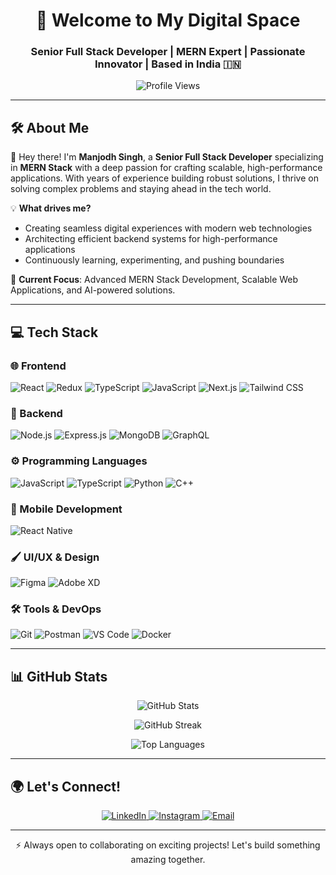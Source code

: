 <h1 align="center">🚀 Welcome to My Digital Space</h1>
<h3 align="center">Senior Full Stack Developer | MERN Expert | Passionate Innovator | Based in India 🇮🇳</h3>

<p align="center">
  <img src="https://komarev.com/ghpvc/?username=manjodhsaran&label=Profile%20Views&color=0e75b6&style=flat" alt="Profile Views"/>
</p>

---

## 🛠 About Me  

👋 Hey there! I'm **Manjodh Singh**, a **Senior Full Stack Developer** specializing in **MERN Stack** with a deep passion for crafting scalable, high-performance applications. With years of experience building robust solutions, I thrive on solving complex problems and staying ahead in the tech world.

💡 **What drives me?**  
- Creating seamless digital experiences with modern web technologies  
- Architecting efficient backend systems for high-performance applications  
- Continuously learning, experimenting, and pushing boundaries  

🚀 **Current Focus**: Advanced MERN Stack Development, Scalable Web Applications, and AI-powered solutions.

---

## 💻 Tech Stack  

### 🌐 Frontend  
![React](https://img.shields.io/badge/React.js-61DAFB?style=flat-square&logo=react&logoColor=white)
![Redux](https://img.shields.io/badge/Redux-764ABC?style=flat-square&logo=redux&logoColor=white)
![TypeScript](https://img.shields.io/badge/TypeScript-3178C6?style=flat-square&logo=typescript&logoColor=white)
![JavaScript](https://img.shields.io/badge/JavaScript-F7DF1E?style=flat-square&logo=javascript&logoColor=black)
![Next.js](https://img.shields.io/badge/Next.js-000000?style=flat-square&logo=next.js&logoColor=white)
![Tailwind CSS](https://img.shields.io/badge/TailwindCSS-06B6D4?style=flat-square&logo=tailwind-css&logoColor=white)

### 🔧 Backend  
![Node.js](https://img.shields.io/badge/Node.js-339933?style=flat-square&logo=node.js&logoColor=white)
![Express.js](https://img.shields.io/badge/Express.js-000000?style=flat-square&logo=express&logoColor=white)
![MongoDB](https://img.shields.io/badge/MongoDB-47A248?style=flat-square&logo=mongodb&logoColor=white)
![GraphQL](https://img.shields.io/badge/GraphQL-E10098?style=flat-square&logo=graphql&logoColor=white)

### ⚙️ Programming Languages  
![JavaScript](https://img.shields.io/badge/JavaScript-F7DF1E?style=flat-square&logo=javascript&logoColor=black)
![TypeScript](https://img.shields.io/badge/TypeScript-3178C6?style=flat-square&logo=typescript&logoColor=white)
![Python](https://img.shields.io/badge/Python-3776AB?style=flat-square&logo=python&logoColor=white)
![C++](https://img.shields.io/badge/C++-00599C?style=flat-square&logo=c%2B%2B&logoColor=white)

### 📱 Mobile Development  
![React Native](https://img.shields.io/badge/React_Native-20232A?style=flat-square&logo=react&logoColor=61DAFB)  

### 🖌️ UI/UX & Design  
![Figma](https://img.shields.io/badge/Figma-F24E1E?style=flat-square&logo=figma&logoColor=white)
![Adobe XD](https://img.shields.io/badge/Adobe%20XD-FF61F6?style=flat-square&logo=adobe%20xd&logoColor=white)

### 🛠 Tools & DevOps  
![Git](https://img.shields.io/badge/Git-F05032?style=flat-square&logo=git&logoColor=white)
![Postman](https://img.shields.io/badge/Postman-FF6C37?style=flat-square&logo=postman&logoColor=white)
![VS Code](https://img.shields.io/badge/VS_Code-007ACC?style=flat-square&logo=visual-studio-code&logoColor=white)
![Docker](https://img.shields.io/badge/Docker-2496ED?style=flat-square&logo=docker&logoColor=white)

---

## 📊 GitHub Stats  

<p align="center">
  <img src="https://github-readme-stats.vercel.app/api?username=manjodhsaran&show_icons=true&theme=radical&count_private=true" alt="GitHub Stats" />
</p>

<p align="center">
  <img src="https://github-readme-streak-stats.herokuapp.com/?user=manjodhsaran&theme=radical" alt="GitHub Streak" />
</p>

<p align="center">
  <img src="https://github-readme-stats.vercel.app/api/top-langs?username=manjodhsaran&layout=compact&theme=radical" alt="Top Languages" />
</p>

---

## 🌍 Let's Connect!  

<p align="center">
<a href="https://linkedin.com/in/manjodh-singh-saran-48a29a169" target="_blank">
  <img src="https://img.shields.io/badge/LinkedIn-0A66C2?style=for-the-badge&logo=linkedin&logoColor=white" alt="LinkedIn"/>
</a>
<a href="https://instagram.com/manjodhsaran" target="_blank">
  <img src="https://img.shields.io/badge/Instagram-E4405F?style=for-the-badge&logo=instagram&logoColor=white" alt="Instagram"/>
</a>
<a href="mailto:manjodhsaran@gmail.com">
  <img src="https://img.shields.io/badge/Email-D14836?style=for-the-badge&logo=gmail&logoColor=white" alt="Email"/>
</a>
</p>

---

<p align="center">⚡ Always open to collaborating on exciting projects! Let's build something amazing together.</p>
